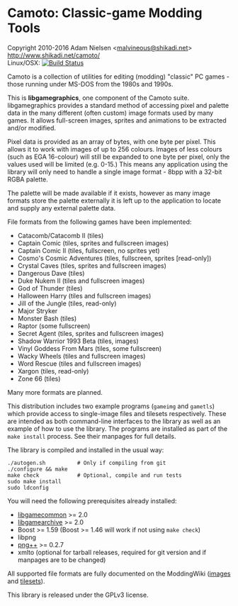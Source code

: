 Camoto: Classic-game Modding Tools
==================================
Copyright 2010-2016 Adam Nielsen <<malvineous@shikadi.net>>  
http://www.shikadi.net/camoto/  
Linux/OSX: [![Build Status](https://travis-ci.org/Malvineous/libgamegraphics.svg?branch=master)](https://travis-ci.org/Malvineous/libgamegraphics)

Camoto is a collection of utilities for editing (modding) "classic" PC
games - those running under MS-DOS from the 1980s and 1990s.

This is **libgamegraphics**, one component of the Camoto suite.  libgamegraphics
provides a standard method of accessing pixel and palette data in the many
different (often custom) image formats used by many games.  It allows
full-screen images, sprites and animations to be extracted and/or modified.

Pixel data is provided as an array of bytes, with one byte per pixel.  This
allows it to work with images of up to 256 colours.  Images of less colours
(such as EGA 16-colour) will still be expanded to one byte per pixel, only the
values used will be limited (e.g. 0-15.)  This means any application using
the library will only need to handle a single image format - 8bpp with a
32-bit RGBA palette.

The palette will be made available if it exists, however as many image formats
store the palette externally it is left up to the application to locate and
supply any external palette data.

File formats from the following games have been implemented:

  * Catacomb/Catacomb II (tiles)
  * Captain Comic (tiles, sprites and fullscreen images)
  * Captain Comic II (tiles, fullscreen, no sprites yet)
  * Cosmo's Cosmic Adventures (tiles, fullscreen, sprites [read-only])
  * Crystal Caves (tiles, sprites and fullscreen images)
  * Dangerous Dave (tiles)
  * Duke Nukem II (tiles and fullscreen images)
  * God of Thunder (tiles)
  * Halloween Harry (tiles and fullscreen images)
  * Jill of the Jungle (tiles, read-only)
  * Major Stryker
  * Monster Bash (tiles)
  * Raptor (some fullscreen)
  * Secret Agent (tiles, sprites and fullscreen images)
  * Shadow Warrior 1993 Beta (tiles, images)
  * Vinyl Goddess From Mars (tiles, some fullscreen)
  * Wacky Wheels (tiles and fullscreen images)
  * Word Rescue (tiles and fullscreen images)
  * Xargon (tiles, read-only)
  * Zone 66 (tiles)

Many more formats are planned.

This distribution includes two example programs (`gameimg` and `gametls`) which
provide access to single-image files and tilesets respectively.  These are
intended as both command-line interfaces to the library as well as an example
of how to use the library.  The programs are installed as part of the
`make install` process.  See their manpages for full details.

The library is compiled and installed in the usual way:

    ./autogen.sh          # Only if compiling from git
    ./configure && make
    make check            # Optional, compile and run tests
    sudo make install
    sudo ldconfig

You will need the following prerequisites already installed:

  * [libgamecommon](https://github.com/Malvineous/libgamecommon) >= 2.0
  * [libgamearchive](https://github.com/Malvineous/libgamearchive) >= 2.0
  * Boost >= 1.59 (Boost >= 1.46 will work if not using `make check`)
  * libpng
  * [png++](http://www.nongnu.org/pngpp/) >= 0.2.7
  * xmlto (optional for tarball releases, required for git version and if
    manpages are to be changed)

All supported file formats are fully documented on the ModdingWiki
([images](http://www.shikadi.net/moddingwiki/Category:Image_formats) and
[tilesets](http://www.shikadi.net/moddingwiki/Category:Tileset_formats)).

This library is released under the GPLv3 license.
